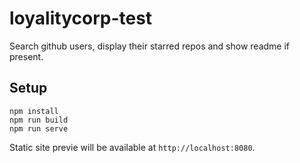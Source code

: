 # loyalitycorp-test

Search github users, display their starred repos and show readme if present.

## Setup

```
npm install
npm run build
npm run serve
```

Static site previe will be available at `http://localhost:8080`.
